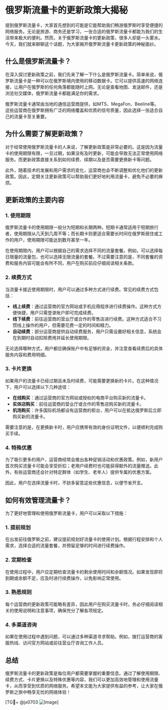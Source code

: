 # 俄罗斯流量卡的更新政策大揭秘

提到俄罗斯流量卡，大家首先想到的可能是它能帮助我们畅游俄罗斯时享受便捷的网络服务。无论是旅游、商务还是学习，一张合适的俄罗斯流量卡都能为我们的生活带来极大的便利。然而，关于俄罗斯流量卡的更新政策，很多人却是一头雾水。今天，我们就来聊聊这个话题，为大家揭开俄罗斯流量卡更新政策的神秘面纱。

## 什么是俄罗斯流量卡？

在深入探讨更新政策之前，我们先来了解一下什么是俄罗斯流量卡。简单来说，俄罗斯流量卡是一种可以在俄罗斯境内使用的移动数据卡。它可以提供高速的网络连接，让用户在俄罗斯的任何角落都能随时上网。无论是查看地图、发送邮件，还是浏览社交媒体，俄罗斯流量卡都能满足你的需求。

俄罗斯流量卡通常由当地的通信运营商提供，如MTS、MegaFon、Beeline等。这些运营商在俄罗斯拥有广泛的网络覆盖和优质的信号质量，因此选择一张适合自己的流量卡至关重要。

## 为什么需要了解更新政策？

对于经常使用俄罗斯流量卡的人来说，了解更新政策是非常必要的。这是因为流量卡的使用期限有限，一旦过期，如果没有及时更新，可能会导致无法正常使用网络服务。而更新政策直接关系到如何续费、续期以及是否需要更换新卡等问题。

此外，随着技术的发展和用户需求的变化，运营商也会不断调整和优化他们的更新政策。因此，定期关注更新政策可以帮助我们更好地利用流量卡，避免不必要的麻烦。

## 更新政策的主要内容

### 1. 使用期限

俄罗斯流量卡的使用期限一般分为短期和长期两种。短期卡通常适用于短期旅行者，使用期限从几天到几周不等；而长期卡则更适合需要长时间在俄罗斯居住或工作的用户，使用期限可能达到数月甚至一年。

在使用期限内，用户可以根据自己的需求选择不同的流量套餐。例如，可以选择每日限量的流量包，也可以选择无限流量的套餐。不过需要注意的是，不同套餐的资费和服务内容可能会有所不同，用户在购买前应仔细阅读相关条款。

### 2. 续费方式

当流量卡接近使用期限时，用户可以通过多种方式进行续费。常见的续费方式包括：

- **线上续费**：通过运营商的官方网站或手机应用程序进行续费操作。这种方式方便快捷，用户只需登录账户即可完成续费。
- **线下续费**：前往运营商的营业厅或合作的零售店进行续费。这种方式适合不习惯线上操作的用户，但需要花费一定的时间和精力。
- **自动续费**：部分运营商提供自动续费服务，用户只需设置好相关信息，系统会在到期时自动扣除费用并延长使用期限。

无论选择哪种方式，用户都应确保账户中有足够的资金，并注意查看续费后的具体服务内容和费用明细。

### 3. 卡片更换

如果用户的流量卡已经过期且未及时续费，可能需要更换新的卡片。在这种情况下，用户可以选择以下几种途径：

- **在线购买**：通过运营商的官方网站或授权的电商平台购买新的流量卡。
- **实体店购买**：前往运营商的营业厅或合作的零售店购买新的流量卡。
- **机场购买**：许多国际机场都设有运营商的柜台，用户可以在抵达俄罗斯后立即购买新的流量卡。

需要注意的是，在更换新卡时，用户应携带有效的身份证明文件，以便顺利完成购买手续。

### 4. 特殊优惠

为了吸引更多的用户，运营商经常会推出各种促销活动和优惠政策。例如，新用户首次购买流量卡可能会享受折扣；老用户续费时也可能获得额外的流量赠送。此外，有些运营商还会针对特定群体（如学生、老年人）提供专属的优惠方案。

因此，用户在选择流量卡时，不妨多留意这些优惠信息，以便节省开支。

## 如何有效管理流量卡？

为了更好地管理和使用俄罗斯流量卡，用户可以采取以下措施：

### 1. 提前规划

在出发前往俄罗斯之前，建议提前规划好流量卡的使用计划。根据行程安排和个人需求，选择合适的流量套餐，并预留足够的时间进行续费操作。

### 2. 定期检查

在使用过程中，用户应定期检查流量卡的剩余使用时间和余额情况。如果发现即将到期或余额不足，应及时进行续费操作，以免影响正常使用。

### 3. 熟悉规则

每个运营商的更新政策可能略有差异，因此用户在购买流量卡时，务必仔细阅读相关的使用说明和注意事项，确保充分了解各项规定。

### 4. 多渠道咨询

如果在使用过程中遇到问题，可以通过多种渠道寻求帮助。例如，拨打运营商的客服热线、访问官方网站或前往营业厅咨询工作人员。

## 总结

俄罗斯流量卡的更新政策是每位用户都需要掌握的重要信息。通过了解使用期限、续费方式、卡片更换以及特殊优惠等内容，我们可以更加高效地管理和使用流量卡，从而享受到优质的网络服务。希望本文能为大家提供有益的参考，让大家在俄罗斯之旅中畅享无忧的网络体验！

[TG💪+ @jx0703 ![Image](https://github.com/user-attachments/assets/dbca1d08-cadb-493c-b0ec-ad6f7a83f270)]